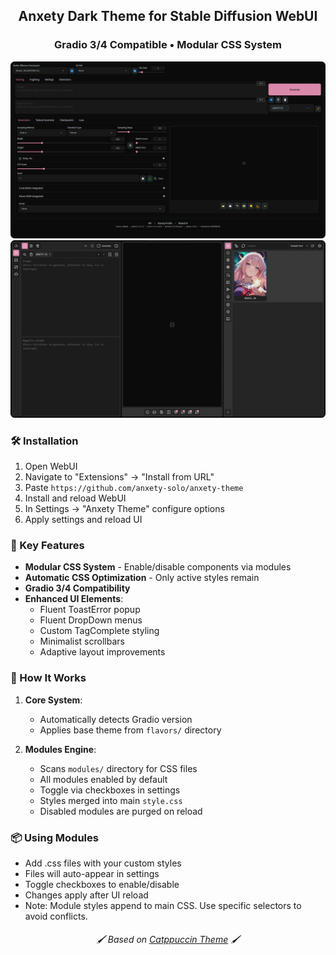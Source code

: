 <div align="center">
    <h2>Anxety Dark Theme for Stable Diffusion WebUI</h2>
    <h3>Gradio 3/4 Compatible • Modular CSS System</h3>
</div>


<img width="auto" height="auto" src="https://raw.githubusercontent.com/anxety-solo/anxety-theme/main/.images/A1111.png"/>
<img width="auto" height="auto" src="https://raw.githubusercontent.com/anxety-solo/anxety-theme/main/.images/SD-UX.png"/>


### 🛠 Installation
1. Open WebUI
2. Navigate to "Extensions" → "Install from URL"
3. Paste `https://github.com/anxety-solo/anxety-theme`
4. Install and reload WebUI
5. In Settings → "Anxety Theme" configure options
6. Apply settings and reload UI

### 🌟 Key Features
- **Modular CSS System** - Enable/disable components via modules
- **Automatic CSS Optimization** - Only active styles remain
- **Gradio 3/4 Compatibility**
- **Enhanced UI Elements**:
  - Fluent ToastError popup
  - Fluent DropDown menus
  - Custom TagComplete styling
  - Minimalist scrollbars
  - Adaptive layout improvements

### 🧩 How It Works
1. **Core System**:
   - Automatically detects Gradio version
   - Applies base theme from `flavors/` directory

2. **Modules Engine**:
   - Scans `modules/` directory for CSS files
   - All modules enabled by default
   - Toggle via checkboxes in settings
   - Styles merged into main `style.css`
   - Disabled modules are purged on reload

### 📦 Using Modules
- Add .css files with your custom styles
- Files will auto-appear in settings
- Toggle checkboxes to enable/disable
- Changes apply after UI reload
- Note: Module styles append to main CSS. Use specific selectors to avoid conflicts.

<div align="center"> <h6>🖌 Based on <a href="https://github.com/catppuccin/stable-diffusion-webui">Catppuccin Theme</a> 🖌</h6> </div>